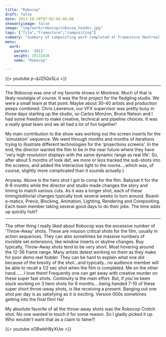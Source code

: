 ```yaml
---
title: "Robocop"
draft: false
date: 2013-10-28T07:02:04-04:00
showonlyimage: false
image: "img/work/robocop/robocop_header.jpg"
tags: ["film","framestore","compositing"]
summary: "Summary of compositing work completed at Framestore Montreal for the 2013 film Robocop."
menu:
  work:
    parent: '2013'
    weight: 20131028
    name: "Robocop"

---
```



{{< youtube p-dJ25Qx5Lo >}}

---


The Robocop was one of my favorite shows in Montreal. Much of that is likely nostalgia of course. It was the first project for the fledgling studio. We were a small team at that point. Maybe about 30-40 artists and production peeps combined. Chris Lawrence, our VFX supervisor was pretty busy in those days starting up the studio, so Carlos Monzon, Bruce Nelson and I had some freedom to make creative, technical and pipeline choices. It was a really great team and we all had a lot of fun together!

My main contribution to the show was working out the screen inserts for the 'simulation' sequence. We went through months and months of iterations trying to illustrate different technologies for the 'projections screens'. In the end, the director wanted the film to be in the near future where they have 'very high resolution displays with the same dynamic range as real life'. So, after about 5 months of look def, we more or less tracked the sub-shots into the screens, and added the interactive light to the rooms....which was, of course, slightly more complicated than it sounds actually:)

Anyway. Above is the hero shot I got to comp for the film. Babysat it for the 8-9 months while the director and studio made changes the story and timing to match various cuts. As it was a longer shot, each of these timing/editorial changes typically took several weeks to turn around. Board-a-matics, Previz, Blocking, Animation, Lighting, Rendering and Compositing. Each team member taking several good days to do their jobs. The time adds up quickly huh?

---

The other thing I really liked about Robocop was the excessive number of 'Throw-Away' shots. These are mission critical shots for the film, usually in action sequences. They can also sometimes be massive numbers of invisible set extensions, like window inserts or skyline changes. Buy typically, Throw-Away shots tend to be very short. Most hovering around the 12-36 frame range. Many artists detest working on them as they make for poor demo reel fodder. They can be hard to explain what one did because of the brevity of the shot...and typically...no audience member will be able to recall a 1/2 sec shot when the film is completed. Me on the other hand.......I love them! Frequently one can get away with creative murder on these super fast shots. Continuity is the main effort. But, if you've been stuck working on 3 hero shots for 6 months....being handed 7-10 of these super short throw-away shots, is like receiving a present. Banging out one shot per day is as satisfying as it is exciting. Version 000s sometimes getting into the final film! Ha!

My absolute favorite of all the throw-away shots was the Robocop Crotch shot. No one wanted to touch it for some reason. So I gladly picked it up. Who wouldn't want that as a claim to fame?!

{{< youtube xOBwbH8yXUw >}}
